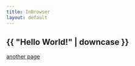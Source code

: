 ```yaml
---
title: InBrowser
layout: default
---
```


## {{ "Hello World!" | downcase }}

[another page](/matrix/index.html)